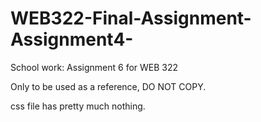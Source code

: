 # WEB322-Final-Assignment-Assignment4-
School work: Assignment 6 for WEB 322

Only to be used as a reference, DO NOT COPY.

css file has pretty much nothing.
